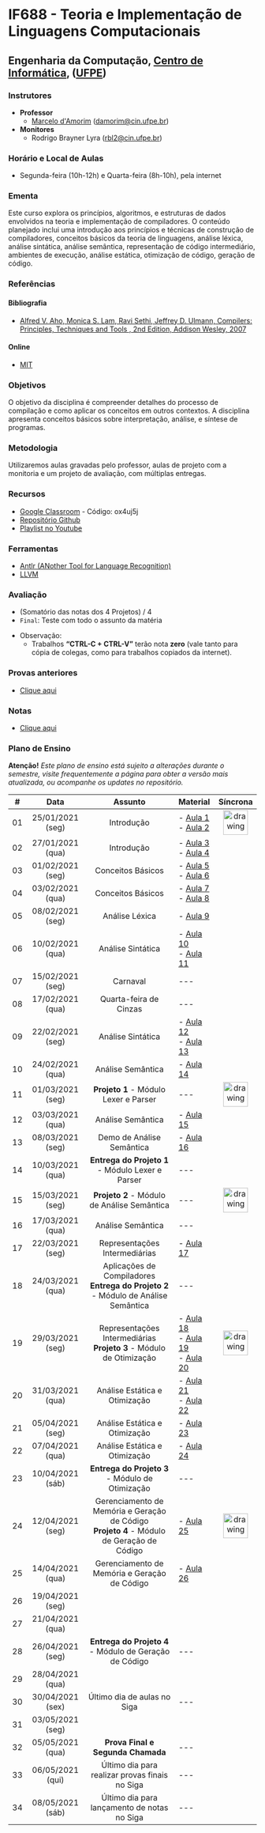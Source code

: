 # IF688 - Teoria e Implementação de Linguagens Computacionais

## Engenharia da Computação, [Centro de Informática](http://www.cin.ufpe.br), ([UFPE](http://www.ufpe.br))

### Instrutores

* **Professor** 
  * [Marcelo d'Amorim](http://cin.ufpe.br/~damorim/) (damorim@cin.ufpe.br)
* **Monitores** 
  * Rodrigo Brayner Lyra (rbl2@cin.ufpe.br)
  
### Horário e Local de Aulas
* Segunda-feira (10h-12h) e Quarta-feira (8h-10h), pela internet

### Ementa

Este curso explora os princípios, algoritmos, e estruturas de dados envolvidos na teoria e implementação de compiladores. 
O conteúdo planejado inclui uma introdução aos princípios e técnicas de construção de compiladores, conceitos básicos da teoria de linguagens, análise léxica, análise sintática, análise semântica, representação de código intermediário, ambientes de execução, análise estática, otimização de código, geração de código.

### Referências

#### Bibliografia
- [Alfred V. Aho, Monica S. Lam, Ravi Sethi, Jeffrey D. Ulmann, Compilers: Principles, Techniques and Tools , 2nd Edition, Addison Wesley, 2007](https://www.saraiva.com.br/compiladores-principios-tecnicas-e-ferramentas-1998960.html)
#### Online
- [MIT](https://ocw.mit.edu/courses/electrical-engineering-and-computer-science/6-035-computer-language-engineering-sma-5502-fall-2005/)

### Objetivos

O objetivo da disciplina é compreender detalhes do processo de compilação e como aplicar os conceitos em outros contextos.
A disciplina apresenta conceitos básicos sobre interpretação, análise, e síntese de programas. 

### Metodologia

Utilizaremos aulas gravadas pelo professor, aulas de projeto com a monitoria e um projeto de avaliação, com múltiplas entregas.

### Recursos

- [Google Classroom](https://classroom.google.com) - Código:  ox4uj5j
- [Repositório Github](https://github.com/damorim/compilers-cin)
- [Playlist no Youtube](https://www.youtube.com/playlist?list=PLYo1KpY72qAWRGJqsnG2jqocOQsNAo3cN)

### Ferramentas
- [Antlr (ANother Tool for Language Recognition)](https://www.antlr.org/)
- [LLVM](https://llvm.org/)

### Avaliação
<!--
* (`N1`+`N2`)/2, onde:
  * `N1` = `Prova1` (70%) + `Aulas práticas` (30%)
    * `Prova1` = Teste com [assunto dado até o momento
    * `Aulas práticas` = 3 Tarefas passadas durante primeira unidade
  * `N2` = `Prova2` (70%) + `Mini projeto` (30%)
    * `Prova2` = Teste com [assunto dado a partir de Prova1 
    * `Mini Projeto` = Projeto da cadeira
-->
* (Somatório das notas dos 4 Projetos) / 4
* `Final`: Teste com todo o assunto da matéria


- Observação:
  - Trabalhos **“CTRL-C + CTRL-V”** terão nota **zero** (vale tanto para cópia de colegas, como para trabalhos copiados da internet).

### Provas anteriores
- [Clique aqui](https://github.com/damorim/compilers-cin/tree/master/provas)

### Notas
- [Clique aqui](https://docs.google.com/spreadsheets/d/16XdQ8r2CzKiwPqg4pN_jfdMGGV-MPA86SguCNiGzyOw/edit?usp=sharing)


### Plano de Ensino

**Atenção!** 
*Este plano de ensino está sujeito a alterações durante o semestre, visite frequentemente a página para obter a versão mais atualizada, ou acompanhe os updates no repositório.*

| # | Data | Assunto| Material | Síncrona |
|:---:|:----:|:----------------------:|:----------------------|:----:|
| 01 | 25/01/2021 (seg) | Introdução | - [Aula 1](https://www.youtube.com/watch?v=a9AjEh3U0bY)<br>- [Aula 2](https://www.youtube.com/watch?v=wt_ZGKZm9vc) | <img src="https://w0.pngwave.com/png/883/914/logo-angle-font-checkmark-png-clip-art.png" alt="drawing" width="50"/>
| 02 | 27/01/2021 (qua) | Introdução | - [Aula 3](https://www.youtube.com/watch?v=_46awgNgcTY)<br>- [Aula 4](https://www.youtube.com/watch?v=LifG72O0buo) |
| 03 | 01/02/2021 (seg) | Conceitos Básicos | - [Aula 5](https://youtu.be/sAp6p1fCHCg)<br>- [Aula 6](https://youtu.be/JZ_ZeZvO-gA) |
| 04 | 03/02/2021 (qua) | Conceitos Básicos | - [Aula 7](https://youtu.be/T3HvXoWhdj8)<br>- [Aula 8](https://www.youtube.com/watch?v=3PMzwvr441U) |
| 05 | 08/02/2021 (seg) | Análise Léxica | - [Aula 9](https://www.youtube.com/watch?v=tR0cNVTaX0M) | 
| 06 | 10/02/2021 (qua) | Análise Sintática | - [Aula 10](https://youtu.be/g_15RR-Zvws)<br>- [Aula 11](https://youtu.be/tGXI9i6iEDg) |
| 07 | 15/02/2021 (seg) | Carnaval | --- |
| 08 | 17/02/2021 (qua) | Quarta-feira de Cinzas | --- |
| 09 | 22/02/2021 (seg) | Análise Sintática | - [Aula 12](https://youtu.be/IPHfRyUjMTA)<br>- [Aula 13](https://youtu.be/tOP41g0dY38) |
| 10 | 24/02/2021 (qua) | Análise Semântica | - [Aula 14](https://youtu.be/rddmb82Z8ck)<br> | 
| 11 | 01/03/2021 (seg) | **Projeto 1** - Módulo Lexer e Parser | --- | <img src="https://w0.pngwave.com/png/883/914/logo-angle-font-checkmark-png-clip-art.png" alt="drawing" width="50"/>
| 12 | 03/03/2021 (qua) | Análise Semântica | - [Aula 15](https://www.youtube.com/watch?v=Yk2TACEu6fQ) |
| 13 | 08/03/2021 (seg) | Demo de Análise Semântica | - [Aula 16](https://www.youtube.com/watch?v=gOkLvleyzaM) |
| 14 | 10/03/2021 (qua) | **Entrega do Projeto 1** - Módulo Lexer e Parser | --- |
| 15 | 15/03/2021 (seg) | **Projeto 2** - Módulo de Análise Semântica | --- | <img src="https://w0.pngwave.com/png/883/914/logo-angle-font-checkmark-png-clip-art.png" alt="drawing" width="50"/>
| 16 | 17/03/2021 (qua) | Análise Semântica  | --- |
| 17 | 22/03/2021 (seg) | Representações Intermediárias| - [Aula 17](https://youtu.be/0L0f3ufUdgI) |
| 18 | 24/03/2021 (qua) | Aplicações  de Compiladores<br> **Entrega do Projeto 2** - Módulo de Análise Semântica | --- |
| 19 | 29/03/2021 (seg) | Representações Intermediárias<br> **Projeto 3** - Módulo de Otimização | - [Aula 18](https://youtu.be/nSoEDfJlzww)<br>- [Aula 19](https://youtu.be/W88O4elZOUs)<br>- [Aula 20](https://youtu.be/JSGXK6oUkLs) | <img src="https://w0.pngwave.com/png/883/914/logo-angle-font-checkmark-png-clip-art.png" alt="drawing" width="50"/>
| 20 | 31/03/2021 (qua) | Análise Estática e Otimização | - [Aula 21](https://www.youtube.com/watch?v=6kbzPixAA3I&list=PLYo1KpY72qAWRGJqsnG2jqocOQsNAo3cN&index=21)<br>- [Aula 22](https://www.youtube.com/watch?v=e6ew0qlkYpY&list=PLYo1KpY72qAWRGJqsnG2jqocOQsNAo3cN&index=22) |
| 21 | 05/04/2021 (seg) | Análise Estática e Otimização | - [Aula 23](https://www.youtube.com/watch?v=MfGrZxG2FEM&list=PLYo1KpY72qAWRGJqsnG2jqocOQsNAo3cN&index=23) |
| 22 | 07/04/2021 (qua) | Análise Estática e Otimização | - [Aula 24](https://www.youtube.com/watch?v=JybRzPrE0lc&list=PLYo1KpY72qAWRGJqsnG2jqocOQsNAo3cN&index=24) |
| 23 | 10/04/2021 (sáb) | **Entrega do Projeto 3** - Módulo de Otimização | --- |
| 24 | 12/04/2021 (seg) | Gerenciamento de Memória e Geração de Código<br> **Projeto 4** - Módulo de Geração de Código | - [Aula 25](https://youtu.be/KjB45HQutdk) | <img src="https://w0.pngwave.com/png/883/914/logo-angle-font-checkmark-png-clip-art.png" alt="drawing" width="50"/>
| 25 | 14/04/2021 (qua) | Gerenciamento de Memória e Geração de Código | - [Aula 26](https://youtu.be/jp-Fn5Mpjek) |
| 26 | 19/04/2021 (seg) | 
| 27 | 21/04/2021 (qua) | 
| 28 | 26/04/2021 (seg) | **Entrega do Projeto 4** - Módulo de Geração de Código | --- |
| 29 | 28/04/2021 (qua) | 
| 30 | 30/04/2021 (sex) | Último dia de aulas no Siga | --- |
| 31 | 03/05/2021 (seg) | 
| 32 | 05/05/2021 (qua) | **Prova Final e Segunda Chamada** | --- |
| 33 | 06/05/2021 (qui) | Último dia para realizar provas finais no Siga | --- |
| 34 | 08/05/2021 (sáb) | Último dia para lançamento de notas no Siga | --- |
